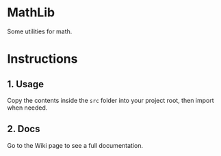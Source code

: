 # MathLib
Some utilities for math.

# Instructions
## 1. Usage
Copy the contents inside the `src` folder into your project root, then import when needed.

## 2. Docs
Go to the Wiki page to see a full documentation.
